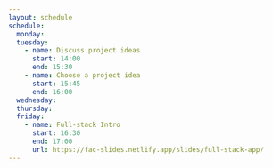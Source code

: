```yaml
---
layout: schedule
schedule:
  monday:
  tuesday:
    - name: Discuss project ideas
      start: 14:00
      end: 15:30
    - name: Choose a project idea
      start: 15:45
      end: 16:00
  wednesday:
  thursday:
  friday:
    - name: Full-stack Intro
      start: 16:30
      end: 17:00
      url: https://fac-slides.netlify.app/slides/full-stack-app/
---
```

